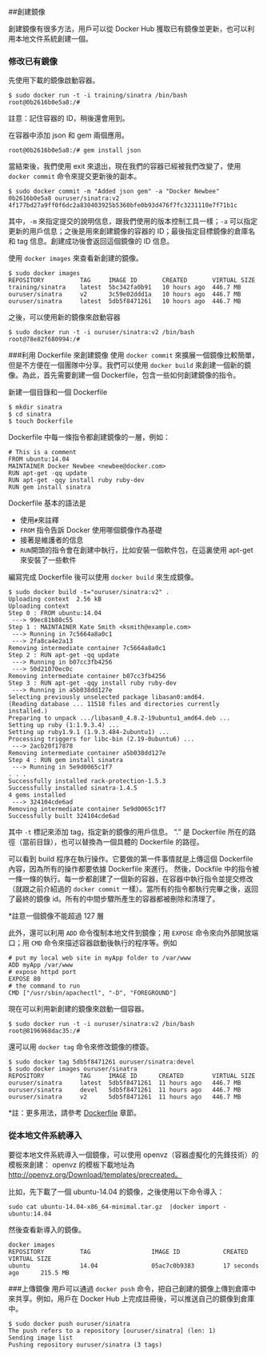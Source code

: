 ##創建鏡像

創建鏡像有很多方法，用戶可以從 Docker Hub 獲取已有鏡像並更新，也可以利用本地文件系統創建一個。

### 修改已有鏡像
先使用下載的鏡像啟動容器。
```
$ sudo docker run -t -i training/sinatra /bin/bash
root@0b2616b0e5a8:/#
```
註意：記住容器的 ID，稍後還會用到。

在容器中添加 json 和 gem 兩個應用。
```
root@0b2616b0e5a8:/# gem install json
```
當結束後，我們使用 exit 來退出，現在我們的容器已經被我們改變了，使用 `docker commit` 命令來提交更新後的副本。
```
$ sudo docker commit -m "Added json gem" -a "Docker Newbee" 0b2616b0e5a8 ouruser/sinatra:v2
4f177bd27a9ff0f6dc2a830403925b5360bfe0b93d476f7fc3231110e7f71b1c
```
其中，`-m` 來指定提交的說明信息，跟我們使用的版本控制工具一樣；`-a` 可以指定更新的用戶信息；之後是用來創建鏡像的容器的 ID；最後指定目標鏡像的倉庫名和 tag 信息。創建成功後會返回這個鏡像的 ID 信息。


使用 `docker images` 來查看新創建的鏡像。
```
$ sudo docker images
REPOSITORY          TAG     IMAGE ID       CREATED       VIRTUAL SIZE
training/sinatra    latest  5bc342fa0b91   10 hours ago  446.7 MB
ouruser/sinatra     v2      3c59e02ddd1a   10 hours ago  446.7 MB
ouruser/sinatra     latest  5db5f8471261   10 hours ago  446.7 MB
```
之後，可以使用新的鏡像來啟動容器
```
$ sudo docker run -t -i ouruser/sinatra:v2 /bin/bash
root@78e82f680994:/#
```

###利用 Dockerfile 來創建鏡像
使用 `docker commit` 來擴展一個鏡像比較簡單，但是不方便在一個團隊中分享。我們可以使用 `docker build` 來創建一個新的鏡像。為此，首先需要創建一個 Dockerfile，包含一些如何創建鏡像的指令。

新建一個目錄和一個 Dockerfile
```
$ mkdir sinatra
$ cd sinatra
$ touch Dockerfile
```
Dockerfile 中每一條指令都創建鏡像的一層，例如：
```
# This is a comment
FROM ubuntu:14.04
MAINTAINER Docker Newbee <newbee@docker.com>
RUN apt-get -qq update
RUN apt-get -qqy install ruby ruby-dev
RUN gem install sinatra
```
Dockerfile 基本的語法是
* 使用`#`來註釋
* `FROM` 指令告訴 Docker 使用哪個鏡像作為基礎
* 接著是維護者的信息
* `RUN`開頭的指令會在創建中執行，比如安裝一個軟件包，在這裏使用 apt-get 來安裝了一些軟件

編寫完成 Dockerfile 後可以使用 `docker build` 來生成鏡像。

```
$ sudo docker build -t="ouruser/sinatra:v2" .
Uploading context  2.56 kB
Uploading context
Step 0 : FROM ubuntu:14.04
 ---> 99ec81b80c55
Step 1 : MAINTAINER Kate Smith <ksmith@example.com>
 ---> Running in 7c5664a8a0c1
 ---> 2fa8ca4e2a13
Removing intermediate container 7c5664a8a0c1
Step 2 : RUN apt-get -qq update
 ---> Running in b07cc3fb4256
 ---> 50d21070ec0c
Removing intermediate container b07cc3fb4256
Step 3 : RUN apt-get -qqy install ruby ruby-dev
 ---> Running in a5b038dd127e
Selecting previously unselected package libasan0:amd64.
(Reading database ... 11518 files and directories currently installed.)
Preparing to unpack .../libasan0_4.8.2-19ubuntu1_amd64.deb ...
Setting up ruby (1:1.9.3.4) ...
Setting up ruby1.9.1 (1.9.3.484-2ubuntu1) ...
Processing triggers for libc-bin (2.19-0ubuntu6) ...
 ---> 2acb20f17878
Removing intermediate container a5b038dd127e
Step 4 : RUN gem install sinatra
 ---> Running in 5e9d0065c1f7
. . .
Successfully installed rack-protection-1.5.3
Successfully installed sinatra-1.4.5
4 gems installed
 ---> 324104cde6ad
Removing intermediate container 5e9d0065c1f7
Successfully built 324104cde6ad
```
其中 `-t` 標記來添加 tag，指定新的鏡像的用戶信息。
“.” 是 Dockerfile 所在的路徑（當前目錄），也可以替換為一個具體的 Dockerfile 的路徑。

可以看到 build 程序在執行操作。它要做的第一件事情就是上傳這個 Dockerfile 內容，因為所有的操作都要依據 Dockerfile 來進行。
然後，Dockfile 中的指令被一條一條的執行。每一步都創建了一個新的容器，在容器中執行指令並提交修改（就跟之前介紹過的 `docker commit` 一樣）。當所有的指令都執行完畢之後，返回了最終的鏡像 id。所有的中間步驟所產生的容器都被刪除和清理了。

*註意一個鏡像不能超過 127 層

此外，還可以利用 `ADD` 命令復制本地文件到鏡像；用 `EXPOSE` 命令來向外部開放端口；用 `CMD` 命令來描述容器啟動後執行的程序等。例如
```
# put my local web site in myApp folder to /var/www
ADD myApp /var/www
# expose httpd port
EXPOSE 80
# the command to run
CMD ["/usr/sbin/apachectl", "-D", "FOREGROUND"]
```

現在可以利用新創建的鏡像來啟動一個容器。
```
$ sudo docker run -t -i ouruser/sinatra:v2 /bin/bash
root@8196968dac35:/#
```
還可以用 `docker tag` 命令來修改鏡像的標簽。
```
$ sudo docker tag 5db5f8471261 ouruser/sinatra:devel
$ sudo docker images ouruser/sinatra
REPOSITORY          TAG     IMAGE ID      CREATED        VIRTUAL SIZE
ouruser/sinatra     latest  5db5f8471261  11 hours ago   446.7 MB
ouruser/sinatra     devel   5db5f8471261  11 hours ago   446.7 MB
ouruser/sinatra     v2      5db5f8471261  11 hours ago   446.7 MB
```

*註：更多用法，請參考 [Dockerfile](../dockerfile/README.md) 章節。

### 從本地文件系統導入
要從本地文件系統導入一個鏡像，可以使用 openvz（容器虛擬化的先鋒技術）的模板來創建：
openvz 的模板下載地址為 http://openvz.org/Download/templates/precreated。

比如，先下載了一個 ubuntu-14.04 的鏡像，之後使用以下命令導入：
```
sudo cat ubuntu-14.04-x86_64-minimal.tar.gz  |docker import - ubuntu:14.04
```
然後查看新導入的鏡像。
```
docker images
REPOSITORY          TAG                 IMAGE ID            CREATED             VIRTUAL SIZE
ubuntu              14.04               05ac7c0b9383        17 seconds ago      215.5 MB
```

###上傳鏡像
用戶可以通過 `docker push` 命令，把自己創建的鏡像上傳到倉庫中來共享。例如，用戶在 Docker Hub 上完成註冊後，可以推送自己的鏡像到倉庫中。
```
$ sudo docker push ouruser/sinatra
The push refers to a repository [ouruser/sinatra] (len: 1)
Sending image list
Pushing repository ouruser/sinatra (3 tags)
```
